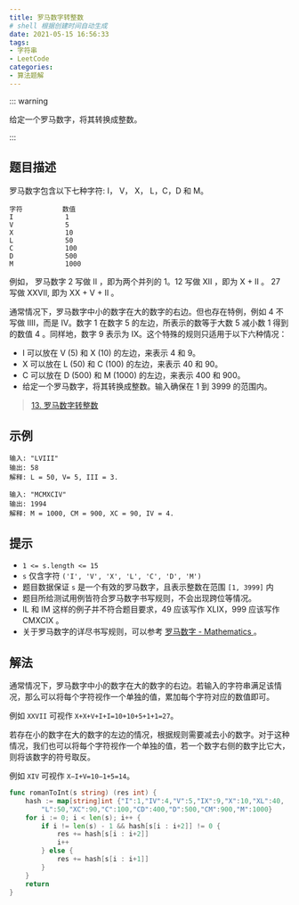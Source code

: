 ```yaml
---
title: 罗马数字转整数
# shell 根据创建时间自动生成
date: 2021-05-15 16:56:33
tags:
- 字符串
- LeetCode
categories:
- 算法题解
---
```


::: warning

给定一个罗马数字，将其转换成整数。

:::

<!-- more -->

## 题目描述

罗马数字包含以下七种字符: I， V， X， L，C，D 和 M。

```shell
字符          数值
I             1
V             5
X             10
L             50
C             100
D             500
M             1000
```

例如， 罗马数字 2 写做 II ，即为两个并列的 1。12 写做 XII ，即为 X + II 。 27 写做  XXVII, 即为 XX + V + II 。

通常情况下，罗马数字中小的数字在大的数字的右边。但也存在特例，例如 4 不写做 IIII，而是 IV。数字 1 在数字 5 的左边，所表示的数等于大数 5 减小数 1 得到的数值 4 。同样地，数字 9 表示为 IX。这个特殊的规则只适用于以下六种情况：

- I 可以放在 V (5) 和 X (10) 的左边，来表示 4 和 9。
- X 可以放在 L (50) 和 C (100) 的左边，来表示 40 和 90。 
- C 可以放在 D (500) 和 M (1000) 的左边，来表示 400 和 900。
- 给定一个罗马数字，将其转换成整数。输入确保在 1 到 3999 的范围内。

> [13. 罗马数字转整数](https://leetcode-cn.com/problems/roman-to-integer/)

## 示例

```
输入: "LVIII"
输出: 58
解释: L = 50, V= 5, III = 3.

输入: "MCMXCIV"
输出: 1994
解释: M = 1000, CM = 900, XC = 90, IV = 4.
```



## 提示

- `1 <= s.length <= 15`
- `s` 仅含字符 `('I', 'V', 'X', 'L', 'C', 'D', 'M')`
- 题目数据保证 `s` 是一个有效的罗马数字，且表示整数在范围 `[1, 3999]` 内
- 题目所给测试用例皆符合罗马数字书写规则，不会出现跨位等情况。
- IL 和 IM 这样的例子并不符合题目要求，49 应该写作 XLIX，999 应该写作 CMXCIX 。
- 关于罗马数字的详尽书写规则，可以参考 [罗马数字 - Mathematics ](https://b2b.partcommunity.com/community/knowledge/zh_CN/detail/10753/罗马数字#knowledge_article)。

## 解法

通常情况下，罗马数字中小的数字在大的数字的右边。若输入的字符串满足该情况，那么可以将每个字符视作一个单独的值，累加每个字符对应的数值即可。

例如 `XXVII` 可视作 `X+X+V+I+I=10+10+5+1+1=27`。

若存在小的数字在大的数字的左边的情况，根据规则需要减去小的数字。对于这种情况，我们也可以将每个字符视作一个单独的值，若一个数字右侧的数字比它大，则将该数字的符号取反。

例如 `XIV` 可视作 `X−I+V=10−1+5=14`。


```go
func romanToInt(s string) (res int) {
    hash := map[string]int {"I":1,"IV":4,"V":5,"IX":9,"X":10,"XL":40,
        "L":50,"XC":90,"C":100,"CD":400,"D":500,"CM":900,"M":1000}
    for i := 0; i < len(s); i++ {
        if i != len(s) - 1 && hash[s[i : i+2]] != 0 {
            res += hash[s[i : i+2]]
            i++
        } else {
            res += hash[s[i : i+1]]
        }
    }
    return
}
```